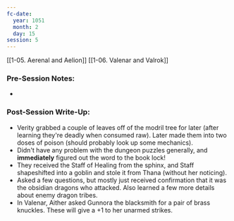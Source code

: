 ```yaml
---
fc-date:
  year: 1051
  month: 2
  day: 15
session: 5
---
```

[[1-05. Aerenal and Aelion]] [[1-06. Valenar and Valrok]]

### Pre-Session Notes:
* 

### Post-Session Write-Up:

* Verity grabbed a couple of leaves off of the modril tree for later (after learning they're deadly when consumed raw). Later made them into two doses of poison (should probably look up some mechanics).
* Didn't have any problem with the dungeon puzzles generally, and **immediately** figured out the word to the book lock!
* They received the Staff of Healing from the sphinx, and Staff shapeshifted into a goblin and stole it from Thana (without her noticing).
* Asked a few questions, but mostly just received confirmation that it was the obsidian dragons who attacked. Also learned a few more details about enemy dragon tribes.
* In Valenar, Aither asked Gunnora the blacksmith for a pair of brass knuckles. These will give a +1 to her unarmed strikes.
